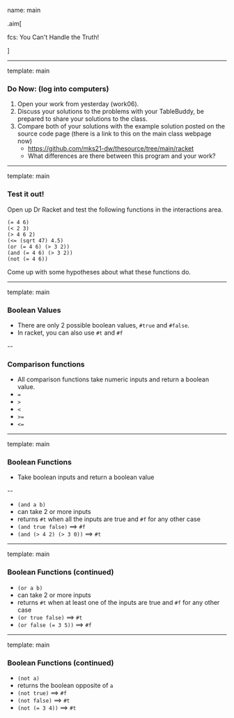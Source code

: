 name: main

.aim[<div>
fcs: You Can't Handle the Truth!
</div>]


---
template: main

### Do Now: (log into computers)

1. Open your work from yesterday (work06).
2. Discuss your solutions to the problems with your TableBuddy, be prepared to share your solutions to the class.
3. Compare both of your solutions with the example solution posted on the source code page (there is a link to this on the main class webpage now)
   - <https://github.com/mks21-dw/thesource/tree/main/racket>
   - What differences are there between this program and your work?


---
template: main

### Test it out!
Open up Dr Racket and test the following functions in the interactions area.
```
(= 4 6)
(< 2 3)
(> 4 6 2)
(<= (sqrt 47) 4.5)
(or (= 4 6) (> 3 2))
(and (= 4 6) (> 3 2))
(not (= 4 6))
```
Come up with some hypotheses about what these functions do.

---
template: main

### Boolean Values
* There are only 2 possible boolean values, `#true` and `#false`.
* In racket, you can also use `#t` and `#f`

--
### Comparison functions
* All comparison functions take numeric inputs and return a boolean value.
* `=`
* `>`
* `<`
* `>=`
* `<=`

---
template: main

### Boolean Functions

* Take boolean inputs and return a boolean value

--
* `(and a b)`
 * can take 2 or more inputs
 * returns `#t` when all the inputs are true and `#f` for any other case
 * `(and true false)` ==> `#f`
 * `(and (> 4 2) (> 3 0))` ==> `#t`

---
template: main

### Boolean Functions (continued)

* `(or a b)`
 * can take 2 or more inputs
 * returns `#t` when at least one of the inputs are true and `#f` for any other case
 * `(or true false)` ==> `#t`
 * `(or false (= 3 5))` ==> `#f`

---
template: main

### Boolean Functions (continued)
* `(not a)`
 * returns the boolean opposite of `a`
 * `(not true)` ==> `#f`
 *	`(not false)` ==> `#t`
 *	`(not (= 3 4))` ==> `#t`
